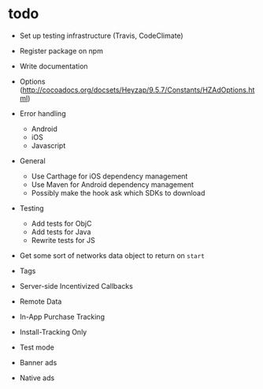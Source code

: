 # todo

- Set up testing infrastructure (Travis, CodeClimate)
- Register package on npm

- Write documentation

- Options (http://cocoadocs.org/docsets/Heyzap/9.5.7/Constants/HZAdOptions.html)

- Error handling
    - Android
    - iOS
    - Javascript

- General
    - Use Carthage for iOS dependency management
    - Use Maven for Android dependency management
    - Possibly make the hook ask which SDKs to download

- Testing
    - Add tests for ObjC
    - Add tests for Java
    - Rewrite tests for JS

- Get some sort of networks data object to return on `start`
- Tags
- Server-side Incentivized Callbacks
- Remote Data
- In-App Purchase Tracking
- Install-Tracking Only
- Test mode
- Banner ads
- Native ads
